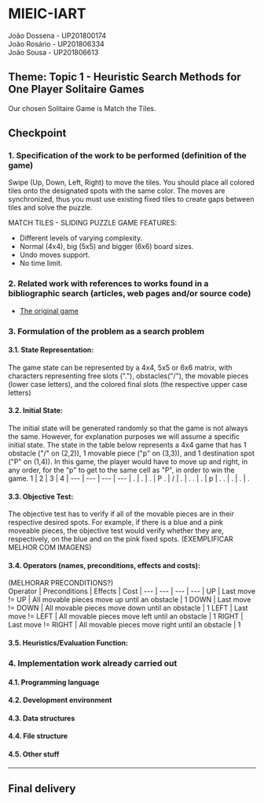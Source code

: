 # MIEIC-IART

João Dossena - UP201800174  
João Rosário - UP201806334  
João Sousa - UP201806613 

## Theme: Topic 1 - Heuristic Search Methods for One Player Solitaire Games
Our chosen Solitaire Game is Match the Tiles. 

## Checkpoint
### 1. Specification of the work to be performed (definition of the game)
Swipe (Up, Down, Left, Right) to move the tiles. You should place all colored tiles onto the designated spots with the same color. The moves are synchronized, thus you must use existing fixed tiles to create gaps between tiles and solve the puzzle.

MATCH TILES - SLIDING PUZZLE GAME FEATURES:
-  Different levels of varying complexity.
-  Normal (4x4), big (5x5) and bigger (6x6) board sizes.
-  Undo moves support.
-  No time limit.

### 2. Related work with references to works found in a bibliographic search (articles, web pages and/or source code)
-  [The original game](https://play.google.com/store/apps/details?id=net.bohush.match.tiles.color.puzzle&hl=pt_PT&gl=US)

### 3. Formulation of the problem as a search problem
#### 3.1. State Representation:
The game state can be represented by a 4x4, 5x5 or 6x6 matrix, with characters representing free slots ("."), obstacles("/"), the movable pieces (lower case letters), and the colored final slots (the respective upper case letters)
#### 3.2. Initial State:
The initial state will be generated randomly so that the game is not always the same. However, for explanation purposes we will assume a specific initial state. 
The state in the table below represents a 4x4 game that has 1 obstacle ("/" on (2,2)), 1 movable piece ("p" on (3,3)), and 1 destination spot ("P" on (1,4)). In this game, the player would have to move up and right, in any order, for the "p" to get to the same cell as "P", in order to win the game.
  1   | 2   | 3   | 4
| --- | --- | --- | --- |
   .  |  .  |  .  |  P 
   .  |  /  |  .  |  . 
   .  |  .  |  p  |  . 
   .  |  .  |  .  |  . 


#### 3.3. Objective Test:
The objective test has to verify if all of the movable pieces are in their respective desired spots. For example, if there is a blue and a pink moveable pieces, the objective test would verify whether they are, respectively, on the blue and on the pink fixed spots. (EXEMPLIFICAR MELHOR COM IMAGENS)
#### 3.4. Operators (names, preconditions, effects and costs):
(MELHORAR PRECONDITIONS?)  
Operator |    Preconditions   |                     Effects                     | Cost
|  ---   |         ---        |                       ---                       |  ---  |
UP       | Last move != UP    | All movable pieces move up until an obstacle    | 1
DOWN     | Last move != DOWN  | All movable pieces move down until an obstacle  | 1
LEFT     | Last move != LEFT  | All movable pieces move left until an obstacle  | 1
RIGHT    | Last move != RIGHT | All movable pieces move right until an obstacle | 1
#### 3.5. Heuristics/Evaluation Function:

### 4. Implementation work already carried out 
#### 4.1. Programming language

#### 4.2. Development environment

#### 4.3. Data structures

#### 4.4. File structure

#### 4.5. Other stuff

---
## Final delivery

